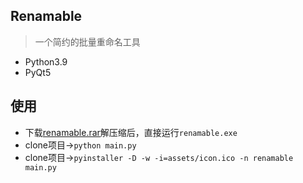 ## Renamable

> 一个简约的批量重命名工具

* Python3.9
* PyQt5

## 使用

* 下载[renamable.rar](https://wws.lanzous.com/iKJRekntrdc)解压缩后，直接运行`renamable.exe`
* clone项目->`python main.py`
* clone项目->`pyinstaller -D -w -i=assets/icon.ico -n renamable main.py`

